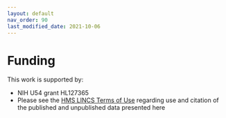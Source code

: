 ```yaml
---
layout: default
nav_order: 90
last_modified_date: 2021-10-06
---
```


# Funding

This work is supported by:
- NIH U54 grant HL127365
- Please see the [HMS LINCS Terms of Use](http://lincs.hms.harvard.edu/terms/) regarding use and citation of the published and unpublished data presented here

